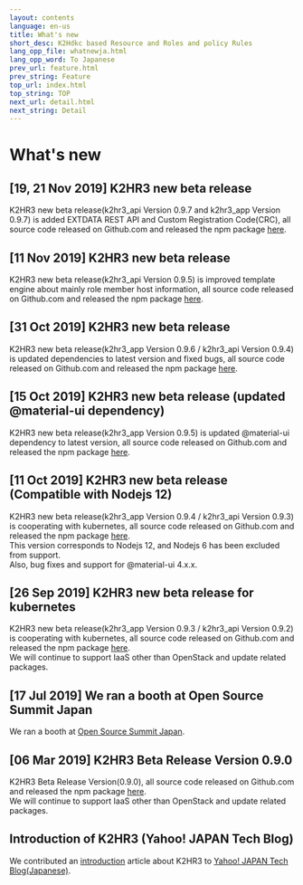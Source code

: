 ```yaml
---
layout: contents
language: en-us
title: What's new
short_desc: K2Hdkc based Resource and Roles and policy Rules
lang_opp_file: whatnewja.html
lang_opp_word: To Japanese
prev_url: feature.html
prev_string: Feature
top_url: index.html
top_string: TOP
next_url: detail.html
next_string: Detail
---
```


# What's new
## [19, 21 Nov 2019] K2HR3 new beta release
K2HR3 new beta release(k2hr3_api Version 0.9.7 and k2hr3_app Version 0.9.7) is added EXTDATA REST API and Custom Registration Code(CRC), all source code released on Github.com and released the npm package [here](https://www.npmjs.com/org/antpickax).  

## [11 Nov 2019] K2HR3 new beta release
K2HR3 new beta release(k2hr3_api Version 0.9.5) is improved template engine about mainly role member host information, all source code released on Github.com and released the npm package [here](https://www.npmjs.com/org/antpickax).  

## [31 Oct 2019] K2HR3 new beta release
K2HR3 new beta release(k2hr3_app Version 0.9.6 / k2hr3_api Version 0.9.4) is updated dependencies to latest version and fixed bugs, all source code released on Github.com and released the npm package [here](https://www.npmjs.com/org/antpickax).  

## [15 Oct 2019] K2HR3 new beta release (updated @material-ui dependency)
K2HR3 new beta release(k2hr3_app Version 0.9.5) is updated @material-ui dependency to latest version, all source code released on Github.com and released the npm package [here](https://www.npmjs.com/org/antpickax).  

## [11 Oct 2019] K2HR3 new beta release (Compatible with Nodejs 12)
K2HR3 new beta release(k2hr3_app Version 0.9.4 / k2hr3_api Version 0.9.3) is cooperating with kubernetes, all source code released on Github.com and released the npm package [here](https://www.npmjs.com/org/antpickax).  
This version corresponds to Nodejs 12, and Nodejs 6 has been excluded from support.  
Also, bug fixes and support for @material-ui 4.x.x.

## [26 Sep 2019] K2HR3 new beta release for kubernetes
K2HR3 new beta release(k2hr3_app Version 0.9.3 / k2hr3_api Version 0.9.2) is cooperating with kubernetes, all source code released on Github.com and released the npm package [here](https://www.npmjs.com/org/antpickax).  
We will continue to support IaaS other than OpenStack and update related packages.

## [17 Jul 2019] We ran a booth at Open Source Summit Japan
We ran a booth at [Open Source Summit Japan](https://events.linuxfoundation.jp/events/open-source-summit-japan-2019/).

## [06 Mar 2019] K2HR3 Beta Release Version 0.9.0
K2HR3 Beta Release Version(0.9.0), all source code released on Github.com and released the npm package [here](https://www.npmjs.com/org/antpickax).  
We will continue to support IaaS other than OpenStack and update related packages.

## Introduction of K2HR3 (Yahoo! JAPAN Tech Blog)
We contributed an [introduction](introduce.html) article about K2HR3 to [Yahoo! JAPAN Tech Blog(Japanese)](https://techblog.yahoo.co.jp/cloud/k2hr3_intro/).
